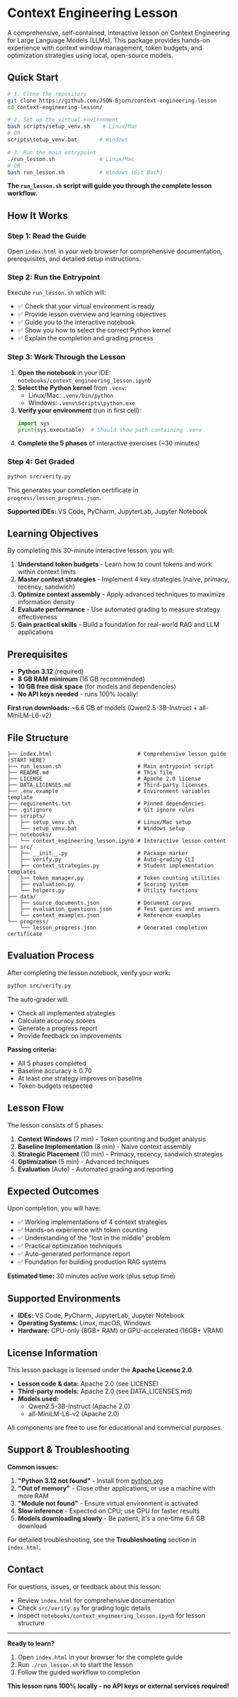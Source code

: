 # Context Engineering Lesson

A comprehensive, self-contained, interactive lesson on Context Engineering for Large Language Models (LLMs). This package provides hands-on experience with context window management, token budgets, and optimization strategies using local, open-source models.

## Quick Start

```bash
# 1. Clone the repository
git clone https://github.com/JSON-Bjorn/context-engineering-lesson
cd context-engineering-lesson/

# 2. Set up the virtual environment
bash scripts/setup_venv.sh    # Linux/Mac
# OR
scripts\setup_venv.bat       # Windows

# 3. Run the main entrypoint
./run_lesson.sh              # Linux/Mac
# OR
bash run_lesson.sh           # Windows (Git Bash)
```

**The `run_lesson.sh` script will guide you through the complete lesson workflow.**

## How It Works

### Step 1: Read the Guide
Open `index.html` in your web browser for comprehensive documentation, prerequisites, and detailed setup instructions.

### Step 2: Run the Entrypoint
Execute `run_lesson.sh` which will:
- ✅ Check that your virtual environment is ready
- ✅ Provide lesson overview and learning objectives
- ✅ Guide you to the interactive notebook
- ✅ Show you how to select the correct Python kernel
- ✅ Explain the completion and grading process

### Step 3: Work Through the Lesson
1. **Open the notebook** in your IDE: `notebooks/context_engineering_lesson.ipynb`
2. **Select the Python kernel** from `.venv`:
   - Linux/Mac: `.venv/bin/python`
   - Windows: `.venv\Scripts\python.exe`
3. **Verify your environment** (run in first cell):
   ```python
   import sys
   print(sys.executable)  # Should show path containing .venv
   ```
4. **Complete the 5 phases** of interactive exercises (~30 minutes)

### Step 4: Get Graded
```bash
python src/verify.py
```
This generates your completion certificate in `progress/lesson_progress.json`.

**Supported IDEs:** VS Code, PyCharm, JupyterLab, Jupyter Notebook

## Learning Objectives

By completing this 30-minute interactive lesson, you will:

1. **Understand token budgets** - Learn how to count tokens and work within context limits
2. **Master context strategies** - Implement 4 key strategies (naive, primacy, recency, sandwich)
3. **Optimize context assembly** - Apply advanced techniques to maximize information density
4. **Evaluate performance** - Use automated grading to measure strategy effectiveness
5. **Gain practical skills** - Build a foundation for real-world RAG and LLM applications

## Prerequisites

- **Python 3.12** (required)
- **8 GB RAM minimum** (16 GB recommended)
- **10 GB free disk space** (for models and dependencies)
- **No API keys needed** - runs 100% locally!

**First run downloads:** ~6.6 GB of models (Qwen2.5-3B-Instruct + all-MiniLM-L6-v2)

## File Structure

```
├── index.html                           # Comprehensive lesson guide (START HERE)
├── run_lesson.sh                        # Main entrypoint script
├── README.md                            # This file
├── LICENSE                              # Apache 2.0 license
├── DATA_LICENSES.md                     # Third-party licenses
├── .env.example                         # Environment variables template
├── requirements.txt                     # Pinned dependencies
├── .gitignore                           # Git ignore rules
├── scripts/
│   ├── setup_venv.sh                    # Linux/Mac setup
│   └── setup_venv.bat                   # Windows setup
├── notebooks/
│   └── context_engineering_lesson.ipynb # Interactive lesson content
├── src/
│   ├── __init__.py                      # Package marker
│   ├── verify.py                        # Auto-grading CLI
│   ├── context_strategies.py            # Student implementation templates
│   ├── token_manager.py                 # Token counting utilities
│   ├── evaluation.py                    # Scoring system
│   └── helpers.py                       # Utility functions
├── data/
│   ├── source_documents.json            # Document corpus
│   ├── evaluation_questions.json        # Test queries and answers
│   └── context_examples.json            # Reference examples
└── progress/
    └── lesson_progress.json             # Generated completion certificate
```

## Evaluation Process

After completing the lesson notebook, verify your work:

```bash
python src/verify.py
```

The auto-grader will:
- Check all implemented strategies
- Calculate accuracy scores
- Generate a progress report
- Provide feedback on improvements

**Passing criteria:**
- All 5 phases completed
- Baseline accuracy ≥ 0.70
- At least one strategy improves on baseline
- Token budgets respected

## Lesson Flow

The lesson consists of 5 phases:

1. **Context Windows** (7 min) - Token counting and budget analysis
2. **Baseline Implementation** (8 min) - Naive context assembly
3. **Strategic Placement** (10 min) - Primacy, recency, sandwich strategies
4. **Optimization** (5 min) - Advanced techniques
5. **Evaluation** (Auto) - Automated grading and reporting

## Expected Outcomes

Upon completion, you will have:

- ✅ Working implementations of 4 context strategies
- ✅ Hands-on experience with token counting
- ✅ Understanding of the "lost in the middle" problem
- ✅ Practical optimization techniques
- ✅ Auto-generated performance report
- ✅ Foundation for building production RAG systems

**Estimated time:** 30 minutes active work (plus setup time)

## Supported Environments

- **IDEs:** VS Code, PyCharm, JupyterLab, Jupyter Notebook
- **Operating Systems:** Linux, macOS, Windows
- **Hardware:** CPU-only (8GB+ RAM) or GPU-accelerated (16GB+ VRAM)

## License Information

This lesson package is licensed under the **Apache License 2.0**.

- **Lesson code & data:** Apache 2.0 (see LICENSE)
- **Third-party models:** Apache 2.0 (see DATA_LICENSES.md)
- **Models used:**
  - Qwen2.5-3B-Instruct (Apache 2.0)
  - all-MiniLM-L6-v2 (Apache 2.0)

All components are free to use for educational and commercial purposes.

## Support & Troubleshooting

**Common issues:**

1. **"Python 3.12 not found"** - Install from [python.org](https://www.python.org/)
2. **"Out of memory"** - Close other applications, or use a machine with more RAM
3. **"Module not found"** - Ensure virtual environment is activated
4. **Slow inference** - Expected on CPU; use GPU for faster results
5. **Models downloading slowly** - Be patient, it's a one-time 6.6 GB download

For detailed troubleshooting, see the **Troubleshooting** section in `index.html`.

## Contact

For questions, issues, or feedback about this lesson:
- Review `index.html` for comprehensive documentation
- Check `src/verify.py` for grading logic details
- Inspect `notebooks/context_engineering_lesson.ipynb` for lesson structure

---

**Ready to learn?** 

1. Open `index.html` in your browser for the complete guide
2. Run `./run_lesson.sh` to start the lesson
3. Follow the guided workflow to completion

**This lesson runs 100% locally - no API keys or external services required!**
